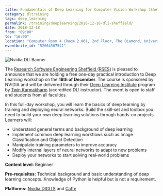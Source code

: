 ```yaml
---
title: Fundamentals of Deep Learning for Computer Vision Workshop (Sheffield)
category: dltraining
tags: deep_learning
permalink: /training/deeplearning/2018-12-18-dli-sheffield/
date: 2018-12-18
from: "09:00"
to: "16:00"
location: "Computer Room 4 (Room 2.06), 2nd Floor, The Diamond, University of Sheffield"
eventbrite_id: "52664367541"
---
```


![Nvidia DLI Banner](/assets/images/DLI-email-header-motif-640x150.jpg)

The [Research Software Engineering Sheffield (RSES)](/) is pleased to announce that we are holding a free one-day practical introduction to Deep Learning workshop on the **18th of December**. The course is sponsored by NVIDIA and will be delivered through their [Deep Learning Institute](https://www.nvidia.com/en-us/deep-learning-ai/education/) program by [Twin Karmakharm](/contact/team#twin) (accredited DLI instructor). The event is open to staff and students from all faculties.

In this full-day workshop, you will learn the basics of deep learning by training and deploying neural networks. Build the skill-set and toolbox you need to build your own deep learning solutions through hands-on projects. Learners will:

* Understand general terms and background of deep learning
* Implement common deep learning workflows such as Image Classification and Object Detection
* Manipulate training parameters to improve accuracy
* Modify internal layers of neural networks to adapt to new problems
* Deploy your networks to start solving real-world problems

**Content level:** Beginner

**Pre-requisites:** Technical background and basic understanding of deep learning concepts. Knowledge of Python is helpful but is not a requirement.

**Platforms:** [Nvidia DIGITS](https://developer.nvidia.com/digits) and [Caffe](http://caffe.berkeleyvision.org/)

